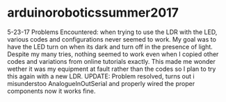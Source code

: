 # arduinoroboticssummer2017

5-23-17 Problems Encountered:
when trying to use the LDR with the LED, various codes and configurations never seemed to work. My goal was to have the LED turn on when its dark and turn off in the presence of light. Despite my many tries, nothing seemed to work even when I copied other codes and variations from online tutorials exactly. This made me wonder wether it was my equipment at fault rather than the codes so I plan to try this again with a new LDR.
  UPDATE: Problem resolved, turns out i misunderstoo AnalogueInOutSerial and properly wired the proper components now it works fine.
